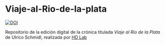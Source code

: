 # Viaje-al-Rio-de-la-plata

[![DOI](urlbadge)](url)

Repositorio de la edición digital de la crónica titulada _Viaje al Río de la Plata_ de Ulrico Schmidl, realizada por [HD Lab](http://hdlab.space)
